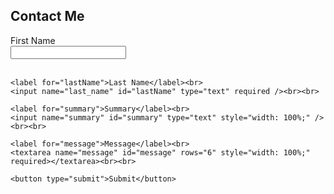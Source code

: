 
## Contact Me

<form method="post" action="https://formowl.dev/api/@/PSz2oL">
    <label for="firstName">First Name</label><br>
    <input name="first_name" id="firstName" type="text" required /><br><br>

    <label for="lastName">Last Name</label><br>
    <input name="last_name" id="lastName" type="text" required /><br><br>

    <label for="summary">Summary</label><br>
    <input name="summary" id="summary" type="text" style="width: 100%;" /><br><br>

    <label for="message">Message</label><br>
    <textarea name="message" id="message" rows="6" style="width: 100%;" required></textarea><br><br>

    <button type="submit">Submit</button>

</form>
